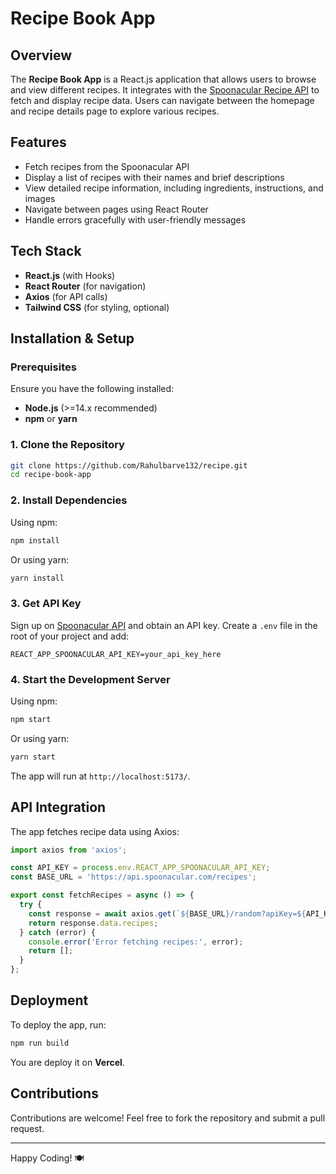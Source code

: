 # Recipe Book App

## Overview
The **Recipe Book App** is a React.js application that allows users to browse and view different recipes. It integrates with the [Spoonacular Recipe API](https://spoonacular.com/food-api) to fetch and display recipe data. Users can navigate between the homepage and recipe details page to explore various recipes.

## Features
- Fetch recipes from the Spoonacular API
- Display a list of recipes with their names and brief descriptions
- View detailed recipe information, including ingredients, instructions, and images
- Navigate between pages using React Router
- Handle errors gracefully with user-friendly messages

## Tech Stack
- **React.js** (with Hooks)
- **React Router** (for navigation)
- **Axios** (for API calls)
- **Tailwind CSS** (for styling, optional)

## Installation & Setup
### Prerequisites
Ensure you have the following installed:
- **Node.js** (>=14.x recommended)
- **npm** or **yarn**

### 1. Clone the Repository
```sh
git clone https://github.com/Rahulbarve132/recipe.git
cd recipe-book-app
```

### 2. Install Dependencies
Using npm:
```sh
npm install
```
Or using yarn:
```sh
yarn install
```

### 3. Get API Key
Sign up on [Spoonacular API](https://spoonacular.com/food-api) and obtain an API key. Create a `.env` file in the root of your project and add:
```
REACT_APP_SPOONACULAR_API_KEY=your_api_key_here
```

### 4. Start the Development Server
Using npm:
```sh
npm start
```
Or using yarn:
```sh
yarn start
```

The app will run at `http://localhost:5173/`.



## API Integration
The app fetches recipe data using Axios:
```js
import axios from 'axios';

const API_KEY = process.env.REACT_APP_SPOONACULAR_API_KEY;
const BASE_URL = 'https://api.spoonacular.com/recipes';

export const fetchRecipes = async () => {
  try {
    const response = await axios.get(`${BASE_URL}/random?apiKey=${API_KEY}&number=10`);
    return response.data.recipes;
  } catch (error) {
    console.error('Error fetching recipes:', error);
    return [];
  }
};
```

## Deployment
To deploy the app, run:
```sh
npm run build
```
You are deploy it on  **Vercel**.



## Contributions
Contributions are welcome! Feel free to fork the repository and submit a pull request.

---
Happy Coding! 🍽️

